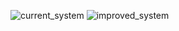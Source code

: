 
![current_system](https://github.com/user-attachments/assets/700a5bb3-8a94-470e-b0a9-31704e066bfe)
![improved_system](https://github.com/user-attachments/assets/13a18a7a-1203-4355-9a49-5a04e674a9be)
